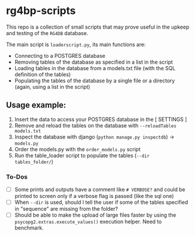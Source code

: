 # rg4bp-scripts
This repo is a collection of small scripts that may prove useful in the upkeep and testing of the `RG4DB` database.

The main script is `loaderscript.py`, its main functions are:
- Connecting to a POSTGRES database
- Removing tables of the database as specified in a list in the script
- Loading tables in the database from a models.txt file (with the SQL definition of the tables)
- Populating the tables of the database by a single file or a directory (again, using a list in the script)

## Usage example:
1. Insert the data to access your POSTGRES database in the [ SETTINGS ]
1. Remove and reload the tables on the database with `--reloadTables models.txt`
1. Inspect the database with django (`python manage.py inspectdb`) -> `models.py`
1. Order the models.py with the `order_models.py` script
1. Run the table_loader script to populate the tables (`--dir tables_folder/`)

### To-Dos
- [ ] Some prints and outputs have a comment like `# VERBOSE?` and could be printed to screen only if a verbose flag is passed (like the sql one)
- [ ] When `--dir` is used, should I tell the user if some of the tables specified in "sequence" are missing from the folder?
- [ ] Should be able to make the upload of large files faster by using the `psycopg2.extras.execute_values()` execution helper. Need to benchmark.
